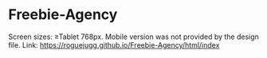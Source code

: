 # Freebie-Agency
Screen sizes: ≥Tablet 768px. Mobile version was not provided by the design file. Link: https://roguejugg.github.io/Freebie-Agency/html/index

